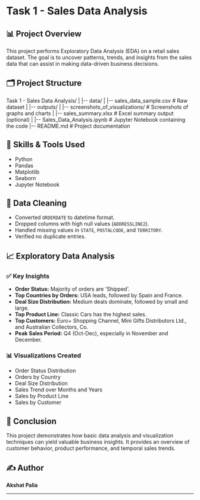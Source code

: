 # Task 1 - Sales Data Analysis

## 📊 Project Overview
This project performs Exploratory Data Analysis (EDA) on a retail sales dataset. The goal is to uncover patterns, trends, and insights from the sales data that can assist in making data-driven business decisions.

## 🗂️ Project Structure
Task 1 - Sales Data Analysis/
|
|-- data/
| |-- sales_data_sample.csv # Raw dataset
|
|-- outputs/
| |-- screenshots_of_visualizations/ # Screenshots of graphs and charts
| |-- sales_summary.xlsx # Excel summary output (optional)
|
|-- Sales_Data_Analysis.ipynb # Jupyter Notebook containing the code
|-- README.md # Project documentation


## 🚀 Skills & Tools Used
- Python
- Pandas
- Matplotlib
- Seaborn
- Jupyter Notebook

## 🔧 Data Cleaning
- Converted `ORDERDATE` to datetime format.
- Dropped columns with high null values (`ADDRESSLINE2`).
- Handled missing values in `STATE`, `POSTALCODE`, and `TERRITORY`.
- Verified no duplicate entries.

## 📈 Exploratory Data Analysis

### ✅ **Key Insights**
- **Order Status:** Majority of orders are 'Shipped'.
- **Top Countries by Orders:** USA leads, followed by Spain and France.
- **Deal Size Distribution:** Medium deals dominate, followed by small and large.
- **Top Product Line:** Classic Cars has the highest sales.
- **Top Customers:** Euro+ Shopping Channel, Mini Gifts Distributors Ltd., and Australian Collectors, Co.
- **Peak Sales Period:** Q4 (Oct-Dec), especially in November and December.

### 📊 **Visualizations Created**
- Order Status Distribution
- Orders by Country
- Deal Size Distribution
- Sales Trend over Months and Years
- Sales by Product Line
- Sales by Customer

## 📜 Conclusion
This project demonstrates how basic data analysis and visualization techniques can yield valuable business insights. It provides an overview of customer behavior, product performance, and temporal sales trends.

## ✍️ Author
**Akshat Palia**

---
